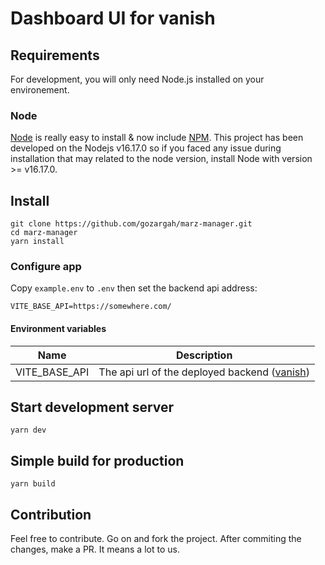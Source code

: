 # Dashboard UI for vanish

## Requirements

For development, you will only need Node.js installed on your environement.

### Node

[Node](http://nodejs.org/) is really easy to install & now include [NPM](https://npmjs.org/).
This project has been developed on the Nodejs v16.17.0 so if you faced any issue during installation that may related to the node version, install Node with version >= v16.17.0.

## Install

    git clone https://github.com/gozargah/marz-manager.git
    cd marz-manager
    yarn install

### Configure app

Copy `example.env` to `.env` then set the backend api address:

    VITE_BASE_API=https://somewhere.com/

#### Environment variables

| Name          | Description                                                                          |
| ------------- | ------------------------------------------------------------------------------------ |
| VITE_BASE_API | The api url of the deployed backend ([vanish](https://github.com/gozargah/vanish)) |

## Start development server

    yarn dev

## Simple build for production

    yarn build

## Contribution

Feel free to contribute. Go on and fork the project. After commiting the changes, make a PR. It means a lot to us.
